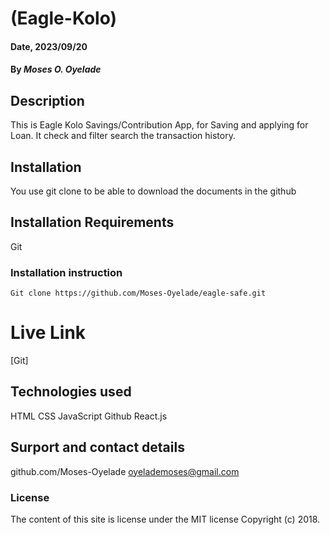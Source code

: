 # (Eagle-Kolo)
#### Date, 2023/09/20
#### By *Moses O. Oyelade*
## Description
This is Eagle Kolo Savings/Contribution App, for Saving and applying for Loan. It check and filter search the transaction history.
## Installation
You use git clone to be able to download the documents in the github
## Installation Requirements
Git
### Installation instruction
```
Git clone https://github.com/Moses-Oyelade/eagle-safe.git

```
# Live Link
[Git]
## Technologies used
HTML
CSS
JavaScript
Github
React.js

## Surport and contact details
github.com/Moses-Oyelade
oyelademoses@gmail.com
### License
The content of this site is license under the MIT license
Copyright (c) 2018.
